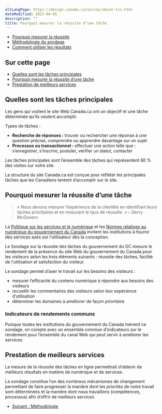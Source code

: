 ```yaml
---
altLangPage: https://design.canada.ca/survey/about-tss.html
dateModified: 2023-04-05
description: ""
title: Pourquoi mesurer la réussite d’une tâche
---
```


<div class="gc-stp-stp">
  <div class="row">
    <ul class="toc lst-spcd col-md-12">
      <li class="col-md-4 col-sm-6"><a class="list-group-item active" href="apercu-srt.html">Pourquoi mesurer la réussite </a></li>
      <li class="col-md-4 col-sm-6"><a class="list-group-item" href="methodologie.html">Méthodologie du sondage</a></li>
      <li class="col-md-4 col-sm-6"><a class="list-group-item" href="utiliser.html">Comment utiliser les résultats</a></li>
    </ul>
  </div>
</div>

## Sur cette page

* [Quelles sont les tâches principales](#quelles-sont-les-tâches-principales)
* [Pourquoi mesurer la réussite d’une tâche](#pourquoi-mesurer-la-réussite-dune-tâche)
* [Prestation de meilleurs services](#prestation-de-meilleurs-services)

## Quelles sont les tâches principales

Les gens qui visitent le site Web Canada.ca ont un objectif et une tâche déterminée qu’ils veulent accomplir.

Types de tâches&nbsp;:

* **Recherche de réponses&nbsp;:** trouver ou rechercher une réponse à une question précise, comprendre ou apprendre davantage sur un sujet
* **Processus ou transactionnel&nbsp;:** effectuer une action telle que&nbsp;: s’enregistrer, s’inscrire, postuler, vérifier un statut, contacter

Les tâches principales sont l’ensemble des tâches qui représentent 80 % des visites sur votre site.

La structure du site Canada.ca est conçue pour refléter les principales tâches que les Canadiens tentent d’accomplir sur le site.

## Pourquoi mesurer la réussite d’une tâche

> «&nbsp;Nous devons mesurer l’expérience de la clientèle en identifiant leurs tâches prioritaires et en mesurant le taux de réussite.&nbsp;» – Gerry McGovern

La [Politique sur les services et le numérique](https://www.tbs-sct.canada.ca/pol/doc-fra.aspx?id=32603) et les [Normes relatives au numérique du gouvernement du Canada](https://www.canada.ca/fr/gouvernement/systeme/gouvernement-numerique/normes-numeriques-gouvernement-canada.html) invitent les institutions à fournir des services axés sur l’utilisateur dès la conception.

Le Sondage sur la réussite des tâches du gouvernement du GC mesure le rendement de la présence du site Web du gouvernement du Canada pour les visiteurs selon les trois éléments suivants&nbsp;: réussite des tâches, facilité de l’utilisation et satisfaction du visiteur.

Le sondage permet d’axer le travail sur les besoins des visiteurs&nbsp;:

* mesurer l’efficacité du contenu numérique à répondre aux besoins des visiteurs
* recueillir les commentaires des visiteurs selon leur expérience d’utilisation
* déterminer les domaines à améliorer de façon prioritaire

### Indicateurs de rendements communs

Puisque toutes les institutions du gouvernement du Canada mènent ce sondage, on compte avec un ensemble commun d’indicateurs sur le rendement pour l’ensemble du canal Web qui peut servir à améliorer les services.

## Prestation de meilleurs services

La mesure de la réussite des tâches en ligne permettrait d’obtenir de meilleurs résultats en matière de numérique et de services.

Le sondage constitue l’un des nombreux mécanismes de changement permettant de faire progresser la manière dont les priorités de notre travail sont déterminées et la manière dont nous travaillons (compétences, processus) afin d’offrir de meilleurs services.

<nav role="navigation" class="mrgn-bttm-lg">
	<ul class="pager">
		<li class="next"><a href="methodologie.html" rel="next">Suivant&nbsp;: Méthodologie</a></li>
	</ul>
</nav>
